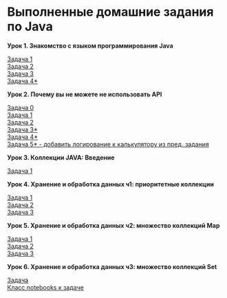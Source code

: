 # Выполненные домашние задания по Java

**Урок 1. Знакомство с языком программирования Java**

[Задача 1](task1_1.java)  
[Задача 2](task1_2.java)  
[Задача 3](task1_3.java)  
[Задача 4*](task1_4.java)

**Урок 2. Почему вы не можете не использовать API**

[Задача 0](task2_1.java)  
[Задача 1](task2_2.java)  
[Задача 2](task2_3.java)  
[Задача 3*](task2_4.java)  
[Задача 4*](task2_5.java)  
[Задача 5* - добавить логирование к калькулятору из пред. задания](task1_3.java)

**Урок 3. Коллекции JAVA: Введение**

[Задача 1](task3_1.java)  

**Урок 4. Хранение и обработка данных ч1: приоритетные коллекции**

[Задача 1](task4_1.java)  
[Задача 2](task4_2.java)  
[Задача 3](task4_3.java)  

**Урок 5. Хранение и обработка данных ч2: множество коллекций Map**

[Задача 1](task5_1.java)  
[Задача 2](task5_2.java)  
[Задача 3](task5_3.java)  

**Урок 6. Хранение и обработка данных ч3: множество коллекций Set**

[Задача](task6.java)  
[Класс notebooks к задаче](task6_notebooks.java)  
